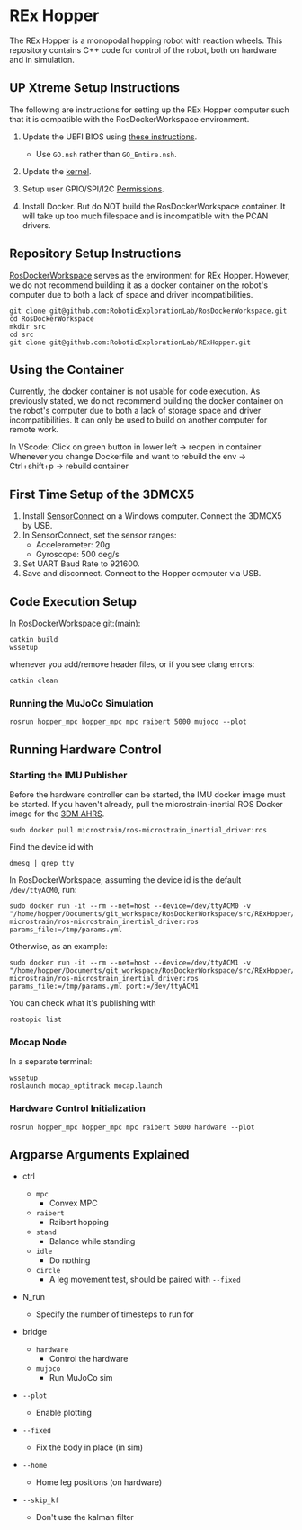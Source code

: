 # REx Hopper

The REx Hopper is a monopodal hopping robot with reaction wheels. This repository contains C++ code for control of the robot, both on hardware and in simulation.

## UP Xtreme Setup Instructions

The following are instructions for setting up the REx Hopper computer such that it is compatible with the RosDockerWorkspace environment.

1. Update the UEFI BIOS using [these instructions](https://downloads.up-community.org/download/up-xtreme-uefi-bios-v1-9/).
   - Use `GO.nsh` rather than `GO_Entire.nsh`.

2. Update the [kernel](https://github.com/up-board/up-community/wiki/Ubuntu_20.04).

3. Setup user GPIO/SPI/I2C [Permissions](https://github.com/up-board/up-community/wiki/Ubuntu_20.04#enable-the-hat-functionality-from-userspace).

4. Install Docker. But do NOT build the RosDockerWorkspace container. It will take up too much filespace and is incompatible with the PCAN drivers.

## Repository Setup Instructions

[RosDockerWorkspace](https://github.com/RoboticExplorationLab/RosDockerWorkspace) serves as the environment for REx Hopper. However, we do not recommend building it as a docker container on the robot's computer due to both a lack of space and driver incompatibilities.

```
git clone git@github.com:RoboticExplorationLab/RosDockerWorkspace.git
cd RosDockerWorkspace
mkdir src
cd src
git clone git@github.com:RoboticExplorationLab/RExHopper.git
```

## Using the Container
Currently, the docker container is not usable for code execution. As previously stated, we do not recommend building the docker container on the robot's computer due to both a lack of storage space and driver incompatibilities. It can only be used to build on another computer for remote work.

In VScode:
Click on green button in lower left -> reopen in container
Whenever you change Dockerfile and want to rebuild the env ->  Ctrl+shift+p -> rebuild container


## First Time Setup of the 3DMCX5
1. Install [SensorConnect](https://www.microstrain.com/software/sensorconnect) on a Windows computer. Connect the 3DMCX5 by USB.
2. In SensorConnect, set the sensor ranges:
   - Accelerometer: 20g
   - Gyroscope: 500 deg/s
3. Set UART Baud Rate to 921600.
4. Save and disconnect. Connect to the Hopper computer via USB.
<!-- 4. In Configuration > Mounting, set the following transformation in Euler Angles -->



## Code Execution Setup
In RosDockerWorkspace git:(main):

```
catkin build 
wssetup
```

whenever you add/remove header files, or if you see clang errors:

```
catkin clean
```

### Running the MuJoCo Simulation

```
rosrun hopper_mpc hopper_mpc mpc raibert 5000 mujoco --plot
```

## Running Hardware Control

### Starting the IMU Publisher
Before the hardware controller can be started, the IMU docker image must be started. If you haven't already, pull the microstrain-inertial ROS Docker image for the [3DM AHRS](https://hub.docker.com/r/microstrain/ros-microstrain_inertial_driver).

```
sudo docker pull microstrain/ros-microstrain_inertial_driver:ros
```

Find the device id with 

```
dmesg | grep tty
```

In RosDockerWorkspace, assuming the device id is the default `/dev/ttyACM0`, run:

```
sudo docker run -it --rm --net=host --device=/dev/ttyACM0 -v "/home/hopper/Documents/git_workspace/RosDockerWorkspace/src/RExHopper/params.yml:/tmp/params.yml" microstrain/ros-microstrain_inertial_driver:ros params_file:=/tmp/params.yml
```
Otherwise, as an example:
```
sudo docker run -it --rm --net=host --device=/dev/ttyACM1 -v "/home/hopper/Documents/git_workspace/RosDockerWorkspace/src/RExHopper/params.yml:/tmp/params.yml" microstrain/ros-microstrain_inertial_driver:ros params_file:=/tmp/params.yml port:=/dev/ttyACM1
```

You can check what it's publishing with 
```
rostopic list
```

### Mocap Node
In a separate terminal:
```
wssetup
roslaunch mocap_optitrack mocap.launch
```
### Hardware Control Initialization
```
rosrun hopper_mpc hopper_mpc mpc raibert 5000 hardware --plot
```

## Argparse Arguments Explained

   - ctrl
      - `mpc`
         - Convex MPC
      - `raibert`
         - Raibert hopping
      - `stand`
         - Balance while standing
      - `idle`
         - Do nothing
      - `circle`
         - A leg movement test, should be paired with `--fixed`

   - N_run
      - Specify the number of timesteps to run for

   - bridge
      - `hardware`
         - Control the hardware
      - `mujoco`  
         - Run MuJoCo sim

   - `--plot`
      - Enable plotting
   - `--fixed`
      - Fix the body in place (in sim)
   - `--home` 
      - Home leg positions (on hardware)
   - `--skip_kf`
      - Don't use the kalman filter
